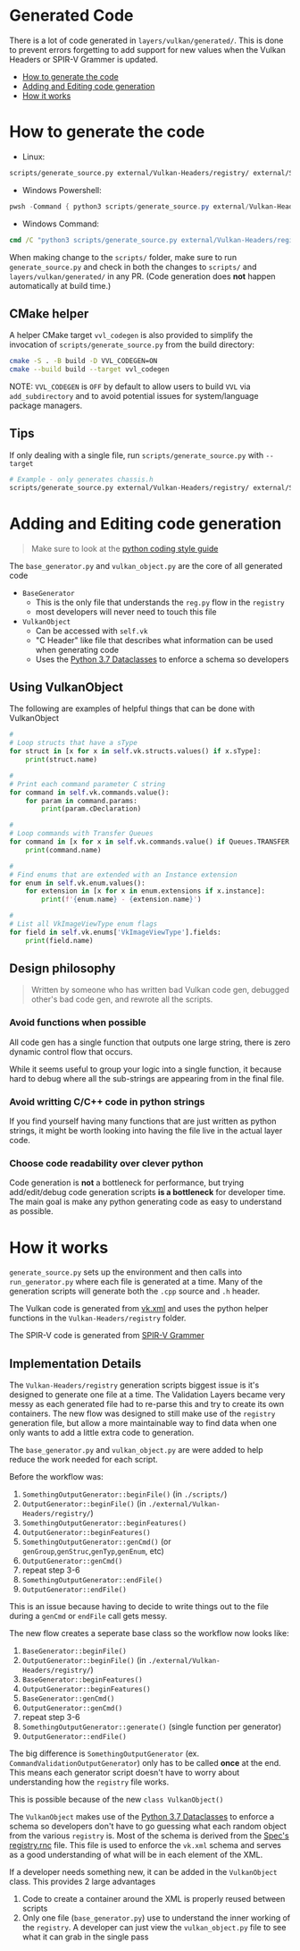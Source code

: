 # Generated Code

There is a lot of code generated in `layers/vulkan/generated/`. This is done to prevent errors forgetting to add support for new
values when the Vulkan Headers or SPIR-V Grammer is updated.

- [How to generate the code](#how-to-generate-the-code)
- [Adding and Editing code generation](#adding-and-editing-code-generation)
- [How it works](#how-it-works)

# How to generate the code

- Linux:
```bash
scripts/generate_source.py external/Vulkan-Headers/registry/ external/SPIRV-Headers/include/spirv/unified1/
```

- Windows Powershell:
```powershell
pwsh -Command { python3 scripts/generate_source.py external/Vulkan-Headers/registry/ external/SPIRV-Headers/include/spirv/unified1/ }
```

- Windows Command:
```cmd
cmd /C "python3 scripts/generate_source.py external/Vulkan-Headers/registry/ external/SPIRV-Headers/include/spirv/unified1/"
```

When making change to the `scripts/` folder, make sure to run `generate_source.py` and check in both the changes to
`scripts/` and `layers/vulkan/generated/` in any PR. (Code generation does **not** happen automatically at build time.)

## CMake helper

A helper CMake target `vvl_codegen` is also provided to simplify the invocation of `scripts/generate_source.py` from the build directory:

```bash
cmake -S . -B build -D VVL_CODEGEN=ON
cmake --build build --target vvl_codegen
```

NOTE: `VVL_CODEGEN` is `OFF` by default to allow users to build `VVL` via `add_subdirectory` and to avoid potential issues for system/language package managers.

## Tips

If only dealing with a single file,  run `scripts/generate_source.py` with `--target`

```bash
# Example - only generates chassis.h
scripts/generate_source.py external/Vulkan-Headers/registry/ external/SPIRV-Headers/include/spirv/unified1/ --target chassis.h
```

# Adding and Editing code generation

> Make sure to look at the [python coding style guide](python_scripts_code_style.md)

The `base_generator.py` and `vulkan_object.py` are the core of all generated code

- `BaseGenerator`
  - This is the only file that understands the `reg.py` flow in the `registry`
  - most developers will never need to touch this file
- `VulkanObject`
  - Can be accessed with `self.vk`
  - "C Header" like file that describes what information can be used when generating code
  - Uses the [Python 3.7 Dataclasses](https://docs.python.org/3/library/dataclasses.html) to enforce a schema so developers

## Using VulkanObject

The following are examples of helpful things that can be done with VulkanObject

```python
#
# Loop structs that have a sType
for struct in [x for x in self.vk.structs.values() if x.sType]:
    print(struct.name)

#
# Print each command parameter C string
for command in self.vk.commands.value():
    for param in command.params:
        print(param.cDeclaration)

#
# Loop commands with Transfer Queues
for command in [x for x in self.vk.commands.value() if Queues.TRANSFER & x.queues]:
    print(command.name)

#
# Find enums that are extended with an Instance extension
for enum in self.vk.enum.values():
    for extension in [x for x in enum.extensions if x.instance]:
        print(f'{enum.name} - {extension.name}')

#
# List all VkImageViewType enum flags
for field in self.vk.enums['VkImageViewType'].fields:
    print(field.name)
```

## Design philosophy

> Written by someone who has written bad Vulkan code gen, debugged other's bad code gen, and rewrote all the scripts.

### Avoid functions when possible

All code gen has a single function that outputs one large string, there is zero dynamic control flow that occurs.

While it seems useful to group your logic into a single function, it because hard to debug where all the sub-strings are appearing from in the final file.

### Avoid writting C/C++ code in python strings

If you find yourself having many functions that are just written as python strings, it might be worth looking into having the file live in the actual layer code.

### Choose code readability over clever python

Code generation is **not** a bottleneck for performance, but trying add/edit/debug code generation scripts **is a bottleneck** for developer time. The main goal is make any python generating code as easy to understand as possible.

# How it works

`generate_source.py` sets up the environment and then calls into `run_generator.py` where each file is generated at a time. Many of the generation scripts will generate both the `.cpp` source and `.h` header.

The Vulkan code is generated from [vk.xml](https://github.com/KhronosGroup/Vulkan-Headers/blob/main/registry/vk.xml) and uses the python helper functions in the `Vulkan-Headers/registry` folder.

The SPIR-V code is generated from [SPIR-V Grammer](https://github.com/KhronosGroup/SPIRV-Headers/blob/main/include/spirv/unified1/spirv.core.grammar.json)

## Implementation Details

The `Vulkan-Headers/registry` generation scripts biggest issue is it's designed to generate one file at a time.
The Validation Layers became very messy as each generated file had to re-parse this and try to create its own containers.
The new flow was designed to still make use of the `registry` generation file, but allow a more maintainable way to find data when one only wants to add a little extra code to generation.

The `base_generator.py` and `vulkan_object.py` are were added to help reduce the work needed for each script.

Before the workflow was:

1. `SomethingOutputGenerator::beginFile()` (in `./scripts/`)
2. `OutputGenerator::beginFile()` (in `./external/Vulkan-Headers/registry/`)
3. `SomethingOutputGenerator::beginFeatures()`
4. `OutputGenerator::beginFeatures()`
5. `SomethingOutputGenerator::genCmd()` (or `genGroup`,`genStruc`,`genTyp`,`genEnum`, etc)
6. `OutputGenerator::genCmd()`
7. repeat step 3-6
8. `SomethingOutputGenerator::endFile()`
9. `OutputGenerator::endFile()`

This is an issue because having to decide to write things out to the file during a `genCmd` or `endFile` call gets messy.

The new flow creates a seperate base class so the workflow now looks like:

1. `BaseGenerator::beginFile()`
2. `OutputGenerator::beginFile()` (in `./external/Vulkan-Headers/registry/`)
3. `BaseGenerator::beginFeatures()`
4. `OutputGenerator::beginFeatures()`
5. `BaseGenerator::genCmd()`
6. `OutputGenerator::genCmd()`
7. repeat step 3-6
8. `SomethingOutputGenerator::generate()` (single function per generator)
9. `OutputGenerator::endFile()`

The big difference is `SomethingOutputGenerator` (ex. `CommandValidationOutputGenerator`) only has to be called  **once** at the end.
This means each generator script doesn't have to worry about understanding how the `registry` file works.

This is possible because of the new `class VulkanObject()`

The `VulkanObject` makes use of the [Python 3.7 Dataclasses](https://docs.python.org/3/library/dataclasses.html) to enforce a schema so developers don't have to go guessing what each random object from the various `registry` is. Most of the schema is derived from the [Spec's registry.rnc](https://github.com/KhronosGroup/Vulkan-Docs/blob/main/xml/registry.rnc) file. This file is used to enforce the `vk.xml` schema and serves as a good understanding of what will be in each element of the XML.

If a developer needs something new, it can be added in the `VulkanObject` class. This provides 2 large advantages

1. Code to create a container around the XML is properly reused between scripts
2. Only one file (`base_generator.py`) use to understand the inner working of the `registry`. A developer can just view the `vulkan_object.py` file to see what it can grab in the single pass